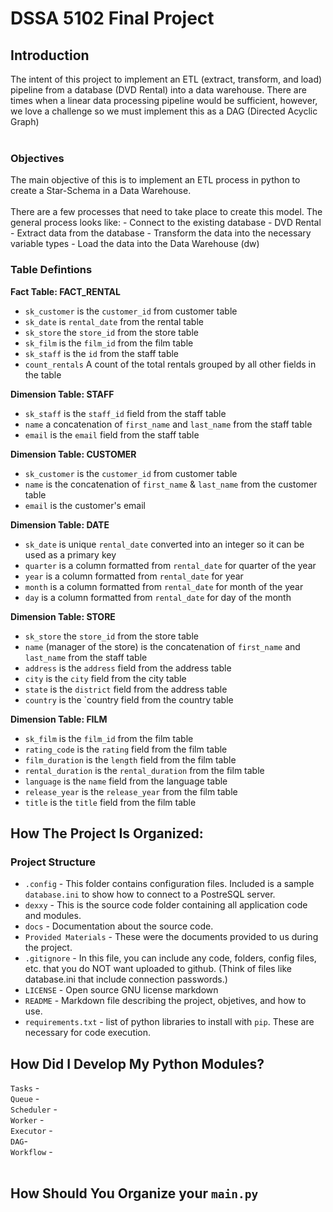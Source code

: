 # DSSA 5102 Final Project

## Introduction
The intent of this project to implement an ETL (extract, transform, and load) pipeline from a database (DVD Rental) into a data warehouse. There are times when a linear data processing pipeline would be sufficient, however, we love a challenge so we must implement this as a DAG (Directed Acyclic Graph)
<br>
<br>
### Objectives
The main objective of this is to implement an ETL process in python to create a Star-Schema in a Data Warehouse. 
<br>
<br>
There are a few processes that need to take place to create this model. The general process looks like:
    - Connect to the existing database - DVD Rental
    - Extract data from the database
    - Transform the data into the necessary variable types
    - Load the data into the Data Warehouse (dw)
<br>
### Table Defintions 
<b>Fact Table: FACT_RENTAL</b> <br>
- `sk_customer` is the `customer_id` from customer table
- `sk_date` is `rental_date` from the rental table
- `sk_store` the `store_id` from the store table
- `sk_film` is the `film_id` from the film table
- `sk_staff` is the `id` from the staff table
- `count_rentals` A count of the total rentals grouped by all other fields in the table

<b>Dimension Table: STAFF</b> 
- `sk_staff` is the `staff_id` field from the staff table
- `name` a concatenation of `first_name` and `last_name` from the staff table
- `email` is the `email` field from the staff table

<b>Dimension Table: CUSTOMER</b> 
- `sk_customer` is the `customer_id` from customer table 
- `name` is the concatenation of `first_name` & `last_name` from the customer table 
- `email` is the customer's email  

<b>Dimension Table: DATE</b> 
- `sk_date` is unique `rental_date` converted into an integer so it can be used as a primary key  
- `quarter` is a column formatted from `rental_date` for quarter of the year 
- `year` is a column formatted from `rental_date` for year 
- `month` is a column formatted from `rental_date` for month of the year
- `day` is a column formatted from `rental_date` for day of the month 

<b>Dimension Table: STORE</b> 
- `sk_store` the `store_id` from the store table 
- `name` (manager of the store) is the concatenation of `first_name` and `last_name` from the staff table 
- `address` is the `address` field from the address table 
- `city` is the `city` field from the city table 
- `state` is the `district` field from the address table 
- `country` is the `country field from the country table 

<b>Dimension Table: FILM</b> 
- `sk_film` is the `film_id` from the film table 
- `rating_code` is the `rating` field from the film table 
- `film_duration` is the `length` field from the film table 
- `rental_duration` is the `rental_duration` from the film table 
- `language` is the `name` field from the language table
- `release_year` is the `release_year` from the film table 
- `title` is the `title` field from the film table 

## How The Project Is Organized:
### Project Structure
*   `.config` - This folder contains configuration files. Included is a sample `database.ini` to show how to connect to a PostreSQL server. 
*   `dexxy` - This is the source code folder containing all application code and modules. 
*   `docs` - Documentation about the source code. 
*   `Provided Materials` - These were the documents provided to us during the project.  
*   `.gitignore` - In this file, you can include any code, folders, config files, etc. that you do NOT want uploaded to github. (Think of files like database.ini that include connection passwords.) 
*   `LICENSE` - Open source GNU license markdown 
*   `README` - Markdown file describing the project, objetives, and how to use.  
*   `requirements.txt` - list of python libraries to install with `pip`. These are necessary for code execution.  

## How Did I Develop My Python Modules? 
`Tasks` - 
<br>
`Queue` - 
<br>
`Scheduler` - 
<br>
`Worker` - 
<br>
`Executor` - 
<br>
`DAG`- 
<br>
`Workflow` - 
<br>
<br>
## How Should You Organize your `main.py` 


